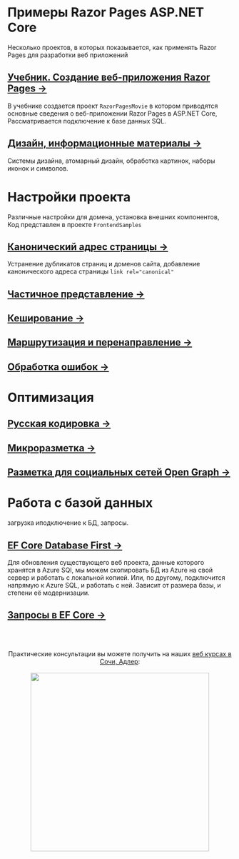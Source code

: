 # Примеры Razor Pages ASP.NET Core
Несколько проектов, в которых показывается, как применять Razor Pages для разработки веб приложений

## [Учебник. Создание веб-приложения Razor Pages →](tutorial/RazorPagesMovie.md)  
В учебнике  создается проект `RazorPagesMovie` в котором приводятся основные сведения о веб-приложении Razor Pages в ASP.NET Core, Рассматривается подключение к базе данных SQL.

## [Дизайн, информационные материалы →](design/bookmarks.md)
Системы дизайна, атомарный дизайн, обработка картинок, наборы иконок и символов.

# Настройки проекта
Различные настройки для домена, установка внешних компонентов, Код представлен в проекте `FrontendSamples`

## [Канонический адрес страницы  →](frontend/canonical-url.md)
Устранение дубликатов страниц и доменов сайта, добавление канонического адреса страницы `link rel="canonical"`

## [Частичное представление  →](frontend/partial.md)   

## [Кеширование  →](frontend/caching.md)  

## [Маршрутизация и перенаправление →](frontend/routing.md)   

## [Обработка ошибок →](frontend/errors.md)  



# Оптимизация

## [Русская кодировка →](frontend/cyrillic.md)   

## [Микроразметка →](frontend/microdata.md)  

## [Разметка для социальных сетей Open Graph →](frontend/opengraph.md)  



# Работа с базой данных  
загрузка иподключение к БД, запросы.

## [EF Core Database First →](https://github.com/creativcode-ru/EF-Core/blob/master/doc/ConsotoDbFirst.md)
Для обновления существующего веб проекта, данные которого хранятся в Azure SQl, мы можем скопировать БД из Azure на свой сервер и работать с локальной копией. Или, по другому, подключится напрямую к Azure SQL, и работать с ней. Зависит от размера базы, и степени её модернизации.

## [Запросы в EF Core →](backend/querying.md)  

<br /><br />
<p align="center">
  Практические консультации вы можете получить на наших <a  href="http://creativcode.ru/learn" target="_blank" >веб курсах в Сочи, Адлер</a>:<br /><br />
   <a  href="http://creativcode.ru/learn/webnet" target="_blank" title="Курс веб программирования .Net C#" >
  <img src="http://creativcode.ru/img/learn/net-learn.jpg" width="400" alt="">
   </a>
</p>

